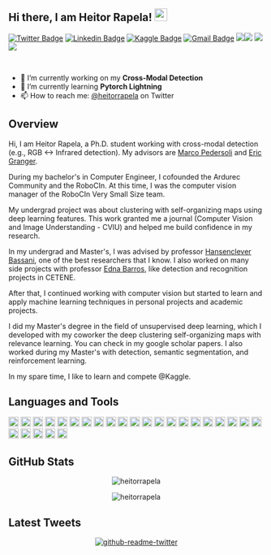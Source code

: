 
<h2> Hi there, I am Heitor Rapela! <img src="https://media.giphy.com/media/hvRJCLFzcasrR4ia7z/giphy.gif" width="25px"> </h2>

[![Twitter Badge](https://img.shields.io/badge/-@heitorrapela-1ca0f1?style=flat-square&labelColor=1ca0f1&logo=twitter&logoColor=white&link=https://twitter.com/heitorrapela)](https://twitter.com/heitorrapela) [![Linkedin Badge](https://img.shields.io/badge/-heitorrapela-blue?style=flat-square&logo=Linkedin&logoColor=white&link=https://www.linkedin.com/in/heitorrapela/)](https://www.linkedin.com/in/heitorrapela/) [![Kaggle Badge](https://img.shields.io/badge/Kaggle-20BEFF?style=flat-square&logo=Kaggle&logoColor=white&link=https://www.kaggle.com/rapela)](https://www.kaggle.com/rapela) [![Gmail Badge](https://img.shields.io/badge/-hrm@cin.ufpe.br-c14438?style=flat-square&logo=Gmail&logoColor=white&link=mailto:hrm@cin.ufpe.br)](mailto:hrm@cin.ufpe.br) ![](https://github.com/heitorrapela)<img src="https://img.shields.io/github/followers/heitorrapela?style=social"> <img src="https://img.shields.io/twitter/follow/heitorrapela?style=social"> ![](https://visitor-badge.glitch.me/badge?page_id=heitorrapela)
 

<br />

- 🔭 I’m currently working on my **Cross-Modal Detection**
- 🌱 I’m currently learning **Pytorch Lightning** 
- 📫 How to reach me: [@heitorrapela](https://twitter.com/heitorrapela) on Twitter

<h2> Overview </h2>


Hi, I am Heitor Rapela, a Ph.D. student working with cross-modal detection (e.g., RGB <-> Infrared detection). My advisors are [Marco Pedersoli](https://scholar.google.com/citations?user=aVfyPAoAAAAJ) and [Eric Granger](
https://scholar.google.com/citations?user=TmfbdagAAAAJ).


During my bachelor's in Computer Engineer, I cofounded the Ardurec Community and the RoboCIn. At this time, I was the computer vision manager of the RoboCIn Very Small Size team.

<p> My undergrad project was about clustering with self-organizing maps using deep learning features. This work granted me a journal (Computer Vision and Image Understanding - CVIU) and helped me build confidence in my research.
  
  In my undergrad and Master's, I was advised by professor [Hansenclever Bassani](https://scholar.google.com/citations?user=s14pJ00AAAAJ), one of the best researchers that I know. I also worked on many side projects with professor [Edna Barros](https://scholar.google.com/citations?user=HCGd3n0AAAAJ&hl=de), like detection and recognition projects in CETENE.
  
  <p> After that, I continued working with computer vision but started to learn and apply machine learning techniques in personal projects and academic projects.
  
<p> I did my Master's degree in the field of unsupervised deep learning, which I developed with my coworker the deep clustering self-organizing maps with relevance learning. You can check in my google scholar papers. I also worked during my Master's with detection, semantic segmentation, and reinforcement learning.

<p> In my spare time, I like to learn and compete @Kaggle.
  
  
  
  
<h2> Languages and Tools </h2>

<img height="20" src="https://img.shields.io/badge/Python-3776AB?style=for-the-badge&logo=python&logoColor=white"> <img height="20" src="https://img.shields.io/badge/C-00599C?style=for-the-badge&logo=c&logoColor=white"> <img height="20" src="https://img.shields.io/badge/C%2B%2B-00599C?style=for-the-badge&logo=c%2B%2B&logoColor=white"> 
<img height="20" src="https://img.shields.io/badge/PyTorch-EE4C2C?style=for-the-badge&logo=PyTorch&logoColor=white"> <img height="20" src="https://img.shields.io/badge/TensorFlow-FF6F00?style=for-the-badge&logo=TensorFlow&logoColor=white">
<img height="20" src="https://img.shields.io/badge/scikit_learn-F7931E?style=for-the-badge&logo=scikit-learn&logoColor=white"> <img height="20" src="https://img.shields.io/badge/Keras-D00000?style=for-the-badge&logo=Keras&logoColor=white"> <img height="20" src="https://img.shields.io/badge/Numpy-777BB4?style=for-the-badge&logo=numpy&logoColor=white"> <img height="20" src="https://img.shields.io/badge/Pandas-2C2D72?style=for-the-badge&logo=pandas&logoColor=white"> <img height="20" src="https://img.shields.io/badge/LaTeX-47A141?style=for-the-badge&logo=LaTeX&logoColor=white">
<img height="20" src="https://img.shields.io/badge/MySQL-00000F?style=for-the-badge&logo=mysql&logoColor=white"> <img height="20" src="https://img.shields.io/badge/Git-F05032?style=for-the-badge&logo=git&logoColor=white"> <img height="20" src="https://img.shields.io/badge/conda-342B029.svg?&style=for-the-badge&logo=anaconda&logoColor=white"> <img height="20" src="https://img.shields.io/badge/Docker-2CA5E0?style=for-the-badge&logo=docker&logoColor=white"> <img height="20" src="https://img.shields.io/badge/Qt-41CD52?style=for-the-badge&logo=qt&logoColor=white">
<img height="20" src="https://img.shields.io/badge/Amazon_AWS-232F3E?style=for-the-badge&logo=amazon-aws&logoColor=white"> <img height="20" src="https://img.shields.io/badge/Google_chrome-4285F4?style=for-the-badge&logo=Google-chrome&logoColor=white"> <img height="20" src="https://img.shields.io/badge/Firefox_Browser-FF7139?style=for-the-badge&logo=Firefox-Browser&logoColor=white"> <img height="20" src="https://img.shields.io/badge/Ubuntu-E95420?style=for-the-badge&logo=ubuntu&logoColor=white"> <img height="20" src="https://img.shields.io/badge/Android-3DDC84?style=for-the-badge&logo=android&logoColor=white"> <img height="20" src="https://img.shields.io/badge/Visual_Studio_Code-0078D4?style=for-the-badge&logo=visual%20studio%20code&logoColor=white"> <img height="20" src="https://img.shields.io/badge/Colab-F9AB00?style=for-the-badge&logo=googlecolab&color=525252"> <img height="20" src="https://img.shields.io/badge/Notion-000000?style=for-the-badge&logo=notion&logoColor=white"> <img height="20" src="https://img.shields.io/badge/Trello-0052CC?style=for-the-badge&logo=trello&logoColor=white"> <img height="20" src="https://img.shields.io/badge/Medium-12100E?style=for-the-badge&logo=medium&logoColor=white"> <img height="20" src="https://img.shields.io/badge/NVIDIA-GTX1050ti-76B900?style=for-the-badge&logo=nvidia&logoColor=white">





<h2>GitHub Stats</h2>

<p align="center"> <img src="https://github-readme-stats.vercel.app/api?username=heitorrapela&show_icons=true&theme=gotham" alt="heitorrapela" /> <p align="center"> <img src="https://github-readme-stats.vercel.app/api/top-langs/?username=heitorrapela&show_icons=true&theme=gotham" alt="heitorrapela" />
  
 
<h2>Latest Tweets</h2>

<p align="center"><a href="twitter.com/HeitorRapela"><img src="https://github-readme-twitter.gazf.vercel.app/api?id=heitorrapela&amp;layout=wide" alt="github-readme-twitter"></a></p>
